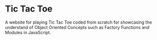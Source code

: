 # Tic Tac Toe
A website for playing Tic Tac Toe coded from scratch for showcasing the understand of Object Oriented Concepts such as Factory Functions and Modules in JavaScript.
